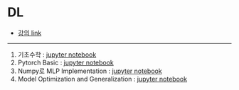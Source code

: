 # DL
- [강의 link](https://blissray.notion.site/blissray/TEMLAB-DL-Intensive-Course-7d6bcc02a2b342ca8d8ccea1113e8e0b)
---
1. 기초수학 : [jupyter notebook](./BasicMath.ipynb)
2. Pytorch Basic : [jupyter notebook](./torch_basics.ipynb)
3. Numpy로 MLP Implementation : [jupyter notebook](./Numpy_deep_neural_network.ipynb)
4. Model Optimization and Generalization : [jupyter notebook](./Model_Optimization_and_Generalization.ipynb)